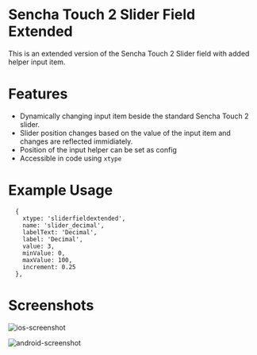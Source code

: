 # Sencha Touch 2 Slider Field Extended

This is an extended version of the Sencha Touch 2 Slider field with added helper input item.

# Features

- Dynamically changing input item beside the standard Sencha Touch 2 slider.
- Slider position changes based on the value of the input item and changes are reflected immidiately. 
- Position of the input helper can be set as config
- Accessible in code using `xtype`

# Example Usage

      {
        xtype: 'sliderfieldextended',
        name: 'slider_decimal',
        labelText: 'Decimal',
        label: 'Decimal',
        value: 3,
        minValue: 0,
        maxValue: 100,
        increment: 0.25
      },

# Screenshots

![ios-screenshot](https://raw.github.com/nettantra/Sencha-Touch-2-SliderExtended/master/Screenshots/iOS-Screenshot.png)

![android-screenshot](https://raw.github.com/nettantra/Sencha-Touch-2-SliderExtended/master/Screenshots/Android-Screenshot.png)

